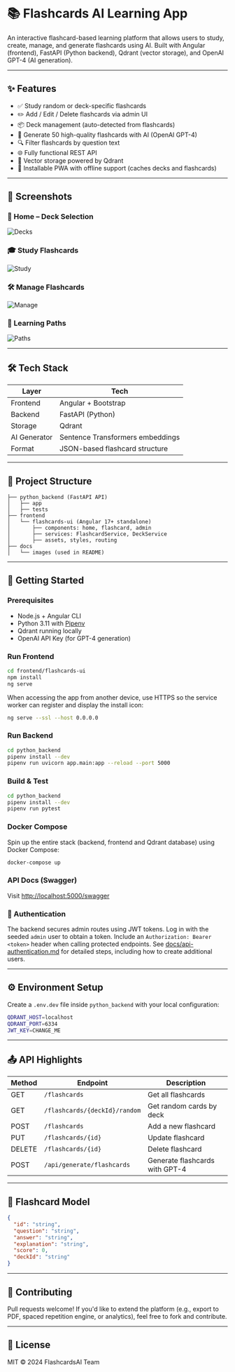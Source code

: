 # 📚 Flashcards AI Learning App

An interactive flashcard-based learning platform that allows users to study, create, manage, and generate flashcards using AI. Built with Angular (frontend), FastAPI (Python backend), Qdrant (vector storage), and OpenAI GPT-4 (AI generation).

---

## ✨ Features

- ✅ Study random or deck-specific flashcards
- ✏️ Add / Edit / Delete flashcards via admin UI
- 📦 Deck management (auto-detected from flashcards)
- 🤖 Generate 50 high-quality flashcards with AI (OpenAI GPT-4)
- 🔍 Filter flashcards by question text
- 🌐 Fully functional REST API
- 💾 Vector storage powered by Qdrant
- 📱 Installable PWA with offline support (caches decks and flashcards)

---

## 📸 Screenshots

### 🧠 Home – Deck Selection
![Decks](docs/images/home-decks.png)

### 🎓 Study Flashcards
![Study](docs/images/study-mode.png)

### 🛠️ Manage Flashcards
![Manage](docs/images/manage-flashcards.png)

### 🧭 Learning Paths
![Paths](docs/images/learning-paths.png)

---

## 🛠️ Tech Stack

| Layer         | Tech                                  |
|---------------|----------------------------------------|
| Frontend      | Angular + Bootstrap                    |
| Backend       | FastAPI (Python)                       |
| Storage       | Qdrant                                 |
| AI Generator  | Sentence Transformers embeddings       |
| Format        | JSON-based flashcard structure         |

---

## 📂 Project Structure

```
├── python_backend (FastAPI API)
│   ├── app
│   ├── tests
├── frontend
│   └── flashcards-ui (Angular 17+ standalone)
│       ├── components: home, flashcard, admin
│       ├── services: FlashcardService, DeckService
│       ├── assets, styles, routing
├── docs
│   └── images (used in README)
```

---

## 🚀 Getting Started

### Prerequisites
- Node.js + Angular CLI
- Python 3.11 with [Pipenv](https://pipenv.pypa.io/)
- Qdrant running locally
- OpenAI API Key (for GPT-4 generation)

### Run Frontend

```bash
cd frontend/flashcards-ui
npm install
ng serve
```

When accessing the app from another device, use HTTPS so the service worker can
register and display the install icon:

```bash
ng serve --ssl --host 0.0.0.0
```

### Run Backend

```bash
cd python_backend
pipenv install --dev
pipenv run uvicorn app.main:app --reload --port 5000
```

### Build & Test

```bash
cd python_backend
pipenv install --dev
pipenv run pytest
```

### Docker Compose

Spin up the entire stack (backend, frontend and Qdrant database) using Docker Compose:

```bash
docker-compose up
```

### API Docs (Swagger)
Visit [http://localhost:5000/swagger](http://localhost:5000/swagger)

### 🔐 Authentication
The backend secures admin routes using JWT tokens. Log in with the seeded
`admin` user to obtain a token. Include an `Authorization: Bearer <token>`
header when calling protected endpoints. See
[docs/api-authentication.md](docs/api-authentication.md) for detailed steps,
including how to create additional users.

---

## ⚙️ Environment Setup

Create a `.env.dev` file inside `python_backend` with your local configuration:

```bash
QDRANT_HOST=localhost
QDRANT_PORT=6334
JWT_KEY=CHANGE_ME
```

---

## 📤 API Highlights

| Method | Endpoint                      | Description                        |
|--------|-------------------------------|------------------------------------|
| GET    | `/flashcards`                 | Get all flashcards                 |
| GET    | `/flashcards/{deckId}/random`| Get random cards by deck           |
| POST   | `/flashcards`                 | Add a new flashcard                |
| PUT    | `/flashcards/{id}`            | Update flashcard                   |
| DELETE | `/flashcards/{id}`            | Delete flashcard                   |
| POST   | `/api/generate/flashcards`   | Generate flashcards with GPT-4     |

---

## 🧠 Flashcard Model

```json
{
  "id": "string",
  "question": "string",
  "answer": "string",
  "explanation": "string",
  "score": 0,
  "deckId": "string"
}
```

---

## 🙌 Contributing

Pull requests welcome! If you'd like to extend the platform (e.g., export to PDF, spaced repetition engine, or analytics), feel free to fork and contribute.

---

## 📃 License

MIT © 2024 FlashcardsAI Team